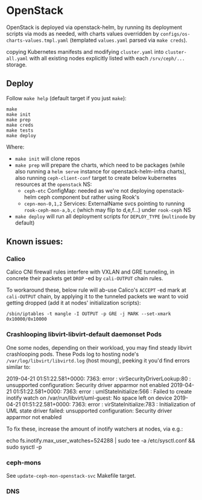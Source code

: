 # OpenStack

OpenStack is deployed via openstack-helm, by running its deployment
scripts via mods as needed, with charts values overridden by
`configs/os-charts-values.tmpl.yaml` (templated `values.yaml` parsed
via `make creds`).

copying Kubernetes manifests and modifying `cluster.yaml` into
`cluster-all.yaml` with all existing nodes explicitly listed with
each `/srv/ceph/...` storage.

## Deploy

Follow `make help` (default target if you just `make`):

    make
    make init
    make prep
    make creds
    make tests
    make deploy


Where:
* `make init` will clone repos
* `make prep` will prepare the charts, which need to be packages
  (while also running a `helm serve` instance for openstack-helm-infra
  charts), also running `ceph-client-conf` target to create below
  kubernetes resources at the `openstack` NS:
  * `ceph-etc` ConfigMap: needed as we're not deploying openstack-helm
    ceph component but rather using Rook's
  * `cepn-mon-0,1,2` Services: ExternalName svcs pointing to running
    `rook-ceph-mon-a,b,c` (which may flip to d,e,f...) under
    `rook-ceph` NS
* `make deploy` will run all deployment scripts for `DEPLOY_TYPE`
  (`multinode` by default)

## Known issues:

### Calico

Calico CNI firewall rules interfere with VXLAN and GRE tunneling,
in concrete their packets get `DROP` -ed by `cali-OUTPUT` chain rules.

To workaround these, below rule will ab-use Calico's `ACCEPT` -ed mark
at `cali-OUTPUT` chain, by applying it to the tunneled packets we want
to void getting dropped (add it at nodes' initialization scripts):

    /sbin/iptables -t mangle -I OUTPUT -p GRE -j MARK --set-xmark
    0x10000/0x10000

### Crashlooping libvirt-libvirt-default daemonset Pods

One some nodes, depending on their workload, you may find steady
libvirt crashlooping pods. These Pods log to hosting node's
`/var/log/libvirt/libvirtd.log` (host moung), peeking it you'd find
errors similar to:

  2019-04-21 01:51:22.581+0000: 7363: error : virSecurityDriverLookup:80 : unsupported configuration: Security driver apparmor not enabled
  2019-04-21 01:51:22.581+0000: 7363: error : umlStateInitialize:566 : Failed to create inotify watch on /var/run/libvirt/uml-guest: No space left on device
  2019-04-21 01:51:22.581+0000: 7363: error : virStateInitialize:783 : Initialization of UML state driver failed: unsupported configuration: Security driver apparmor not enabled

To fix these, increase the amount of inotify watchers at nodes, via e.g.:

  echo fs.inotify.max_user_watches=524288 | sudo tee -a /etc/sysctl.conf && sudo sysctl -p

### ceph-mons

See `update-ceph-mon-openstack-svc` Makefile target.

### DNS
